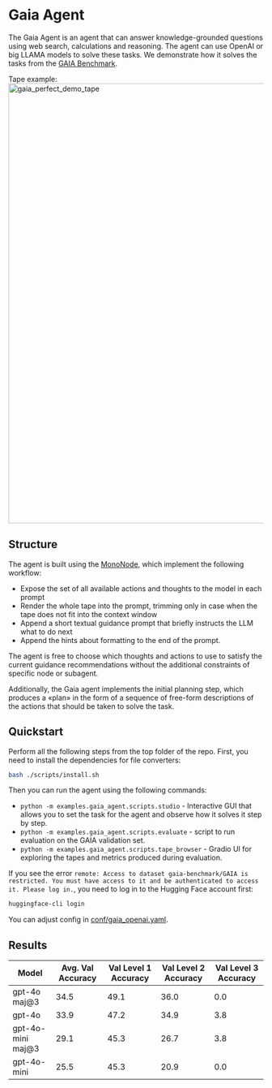 # Gaia Agent
The Gaia Agent is an agent that can answer knowledge-grounded questions using web search, calculations and reasoning. The agent can use OpenAI or big LLAMA models to solve these tasks. We demonstrate how it solves the tasks from the [GAIA Benchmark](https://huggingface.co/spaces/gaia-benchmark/leaderboard).

Tape example:  
<img width="867" alt="gaia_perfect_demo_tape" src="https://github.com/user-attachments/assets/a81c22d8-9cf5-42c4-a390-933108753966">



## Structure
The agent is built using the [MonoNode](../../tapeagents/nodes.py), which implement the following workflow:
- Expose the set of all available actions and thoughts to the model in each prompt
- Render the whole tape into the prompt, trimming only in case when the tape does not fit into the context window
- Append a short textual guidance prompt that briefly instructs the LLM what to do next
- Append the hints about formatting to the end of the prompt.

The agent is free to choose which thoughts and actions to use to satisfy the current guidance recommendations without the additional constraints of specific node or subagent.

Additionally, the Gaia agent implements the initial planning step, which produces a «plan» in the form of a sequence of free-form descriptions of the actions that should be taken to solve the task.

## Quickstart
Perform all the following steps from the top folder of the repo.
First, you need to install the dependencies for file converters:
```bash
bash ./scripts/install.sh
```
Then you can run the agent using the following commands:
- `python -m examples.gaia_agent.scripts.studio` - Interactive GUI that allows you to set the task for the agent and observe how it solves it step by step.
- `python -m examples.gaia_agent.scripts.evaluate` - script to run evaluation on the GAIA validation set.
- `python -m examples.gaia_agent.scripts.tape_browser` - Gradio UI for exploring the tapes and metrics produced during evaluation.

If you see the error `remote: Access to dataset gaia-benchmark/GAIA is restricted. You must have access to it and be authenticated to access it. Please log in.`, you need to log in to the Hugging Face account first:
```bash
huggingface-cli login
```

You can adjust config in [conf/gaia_openai.yaml](../../conf/gaia_openai.yaml).


## Results
| Model | Avg. Val Accuracy | Val Level 1 Accuracy|  Val Level 2 Accuracy |  Val Level 3 Accuracy |
| --- | --- |  --- | --- | --- |
| gpt-4o maj@3 | 34.5 | 49.1 | 36.0 | 0.0 |
| gpt-4o | 33.9 | 47.2 | 34.9 | 3.8 |
| gpt-4o-mini maj@3 | 29.1 | 45.3 | 26.7 | 3.8 |
| gpt-4o-mini | 25.5 | 45.3 | 20.9 | 0.0 |
